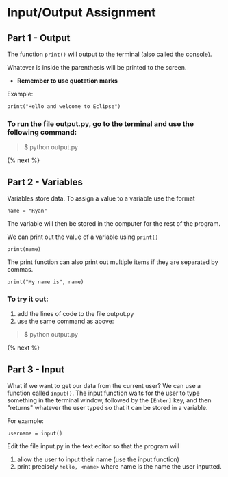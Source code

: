 # Input/Output Assignment

## Part 1 - Output

The function <Code>print()</Code> will output to the terminal (also called the console).

Whatever is inside the parenthesis will be printed to the screen.

* **Remember to use quotation marks**

Example:

    print("Hello and welcome to Eclipse")

### To run the file output.py, go to the terminal and use the following command: 
> $ python output.py

{% next %}

## Part 2 - Variables

Variables store data. To assign a value to a variable use the format

    name = "Ryan"

The variable will then be stored in the computer for the rest of the program.

We can print out the value of a variable using <code>print()</code>

    print(name)

The print function can also print out multiple items if they are separated by commas.

    print("My name is", name)

### To try it out:
1. add the lines of code to the file output.py
2. use the same command as above:
> $ python output.py

{% next %}

## Part 3 - Input

What if we want to get our data from the current user? We can use a function called <code>input()</code>. The input function waits for the user to type something in the terminal window, followed by the <code>[Enter]</code> key, and then "returns" whatever the user typed so that it can be stored in a variable.

For example:

    username = input()

Edit the file input.py in the text editor so that the program will
1. allow the user to input their name (use the input function)
2. print precisely <code>hello, \<name></code> where name is the name the user inputted.